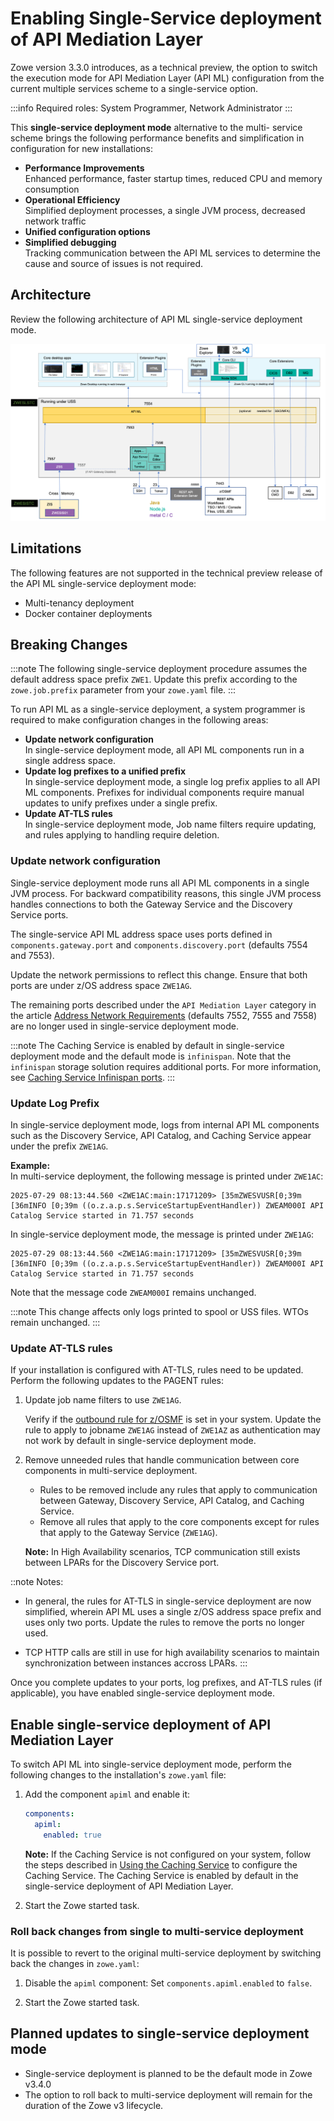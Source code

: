 # Enabling Single-Service deployment of API Mediation Layer

Zowe version 3.3.0 introduces, as a technical preview, the option to switch the execution mode for API Mediation Layer (API ML) configuration from the current multiple services scheme to a single-service option.

:::info
Required roles: System Programmer, Network Administrator
:::

This **single-service deployment mode** alternative to the multi- service scheme brings the following performance benefits and simplification in configuration for new installations:

* **Performance Improvements**  
Enhanced performance, faster startup times, reduced CPU and memory consumption
* **Operational Efficiency**  
Simplified deployment processes, a single JVM process, decreased network traffic
* **Unified configuration options**
* **Simplified debugging**  
Tracking communication between the API ML services to determine the cause and source of issues is not required. 

## Architecture

Review the following architecture of API ML single-service deployment mode.

![Zowe API ML Single-service Architecture Diagram](../../images/common/zowe-architecture-apiml-single-service.png)

## Limitations

The following features are not supported in the technical preview release of the API ML single-service deployment mode:

* Multi-tenancy deployment
* Docker container deployments

## Breaking Changes

:::note
The following single-service deployment procedure assumes the default address space prefix `ZWE1`. Update this prefix according to the `zowe.job.prefix` parameter from your `zowe.yaml` file.
:::

To run API ML as a single-service deployment, a system programmer is required to make configuration changes in the following areas:

* **Update network configuration**  
In single-service deployment mode, all API ML components run in a single address space.
* **Update log prefixes to a unified prefix**  
In single-service deployment mode, a single log prefix applies to all API ML components. Prefixes for individual components require manual updates to unify prefixes under a single prefix.
* **Update AT-TLS rules**  
In single-service deployment mode, Job name filters require updating, and rules applying to handling require deletion.

### Update network configuration

Single-service deployment mode runs all API ML components in a single JVM process. For backward compatibility reasons, this single JVM process handles connections to both the Gateway Service and the Discovery Service ports.

The single-service API ML address space uses ports defined in `components.gateway.port` and `components.discovery.port` (defaults 7554 and 7553).

Update the network permissions to reflect this change. Ensure that both ports are under z/OS address space `ZWE1AG`.

The remaining ports described under the `API Mediation Layer` category in the article [Address Network Requirements](../address-network-requirements.md#component-ports) (defaults 7552, 7555 and 7558) are no longer used in single-service deployment mode.

:::note
The Caching Service is enabled by default in single-service deployment mode and the default mode is `infinispan`. Note that the  `infinispan` storage solution requires additional ports. For more information, see [Caching Service Infinispan ports](../address-network-requirements.md#caching-service-infinispan-ports).
:::

### Update Log Prefix

In single-service deployment mode, logs from internal API ML components such as the Discovery Service, API Catalog, and Caching Service appear under the prefix `ZWE1AG`.

**Example:**  
In multi-service deployment, the following message is printed under `ZWE1AC`:

```plaintext
2025-07-29 08:13:44.560 <ZWE1AC:main:17171209> [35mZWESVUSR[0;39m [36mINFO [0;39m ((o.z.a.p.s.ServiceStartupEventHandler)) ZWEAM000I API Catalog Service started in 71.757 seconds
```

In single-service deployment mode, the message is printed under `ZWE1AG`:

```plaintext
2025-07-29 08:13:44.560 <ZWE1AG:main:17171209> [35mZWESVUSR[0;39m [36mINFO [0;39m ((o.z.a.p.s.ServiceStartupEventHandler)) ZWEAM000I API Catalog Service started in 71.757 seconds
```

Note that the message code `ZWEAM000I` remains unchanged.

:::note
This change affects only logs printed to spool or USS files. WTOs remain unchanged.
:::

### Update AT-TLS rules

If your installation is configured with AT-TLS, rules need to be updated. Perform the following updates to the PAGENT rules:

1. Update job name filters to use `ZWE1AG`.
   
   Verify if the [outbound rule for z/OSMF](https://docs.zowe.org/stable/user-guide/configuring-at-tls-for-zowe-server/#outbound-rule-for-zosmf) is set in your system. Update the rule to apply to jobname `ZWE1AG` instead of `ZWE1AZ` as authentication may not work by default in single-service deployment mode.
2. Remove unneeded rules that handle communication between core components in multi-service deployment.

    * Rules to be removed include any rules that apply to communication between Gateway, Discovery Service, API Catalog, and Caching Service.
    * Remove all rules that apply to the core components except for rules that apply to the Gateway Service (`ZWE1AG`).

    **Note:** In High Availability scenarios, TCP communication still exists between LPARs for the Discovery Service port.

::note Notes:
* In general, the rules for AT-TLS in single-service deployment are now simplified, wherein API ML uses a single z/OS address space prefix and uses only two ports. Update the rules to remove the ports no longer used.

* TCP HTTP calls are still in use for high availability scenarios to maintain synchronization between instances accross LPARs.
:::

Once you complete updates to your ports, log prefixes, and AT-TLS rules (if applicable), you have enabled single-service deployment mode.

## Enable single-service deployment of API Mediation Layer

To switch API ML into single-service deployment mode, perform the following changes to the installation's `zowe.yaml` file:

1. Add the component `apiml` and enable it:

    ```yaml
    components:
      apiml:
        enabled: true
    ```

    **Note:** If the Caching Service is not configured on your system, follow the steps described in [Using the Caching Service](./api-mediation-caching-service.md) to configure the Caching Service. The Caching Service is enabled by default in the single-service deployment of API Mediation Layer.

2. Start the Zowe started task.

### Roll back changes from single to multi-service deployment

It is possible to revert to the original multi-service deployment by switching back the changes in `zowe.yaml`:

1. Disable the `apiml` component:
    Set `components.apiml.enabled` to `false`.

2. Start the Zowe started task.

## Planned updates to single-service deployment mode

* Single-service deployment is planned to be the default mode in Zowe v3.4.0
* The option to roll back to multi-service deployment will remain for the duration of the Zowe v3 lifecycle.
